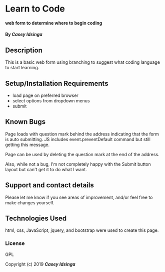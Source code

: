 # Learn to Code

#### web form to determine where to begin coding

#### By _**Casey Idsinga**_

## Description

This is a basic web form using branching to suggest what coding language to start learning.  

## Setup/Installation Requirements

* load page on preferred browser
* select options from dropdown menus
* submit

## Known Bugs

Page loads with question mark behind the address indicating that the form is auto submitting.  JS includes event.preventDefault command but still getting this message.

Page can be used by deleting the question mark at the end of the address.

Also, while not a bug, I'm not completely happy with the Submit button layout but can't get it to do what I want.

## Support and contact details

Please let me know if you see areas of improvement, and/or feel free to make changes yourself.

## Technologies Used

html, css, JavaScript, jquery, and bootstrap were used to create this page.

### License
GPL

Copyright (c) 2019 **_Casey Idsinga_**
